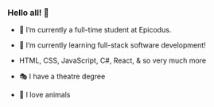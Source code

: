 ### Hello all! 👋


- :school_satchel: I’m currently a full-time student at Epicodus.
- 🌱 I’m currently learning full-stack software development!
- HTML, CSS, JavaScript, C#, React, & so very much more 

- :performing_arts: I have a theatre degree
- :sloth: I love animals
